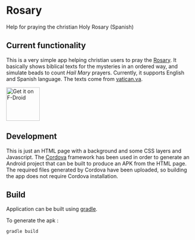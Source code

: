 # Rosary
Help for praying the christian Holy Rosary (Spanish)

## Current functionality

This is a very simple app helping christian users to pray the [Rosary](https://en.wikipedia.org/wiki/Rosary).
It basically shows biblical texts for the mysteries in an ordered way, and simulate beads to count _Hail Mary_ prayers.
Currently, it supports English and Spanish language. The texts come from [vatican.va](http://www.vatican.va/special/rosary/index_rosary.htm).

[<img src="https://f-droid.org/badge/get-it-on.png"
     alt="Get it on F-Droid"
     height="90">](https://f-droid.org/packages/org.example.rosary/)

## Development

This is just an HTML page with a background and some CSS layers and Javascript.
The [Cordova](https://cordova.apache.org/) framework has been used in order to generate an Android project that can be built to produce an APK from the HTML page.
The required files generated by Cordova have been uploaded, so building the app does not require Cordova installation.

## Build

Application can be built using [gradle](http://www.gradle.org).

To generate the apk :

	gradle build
